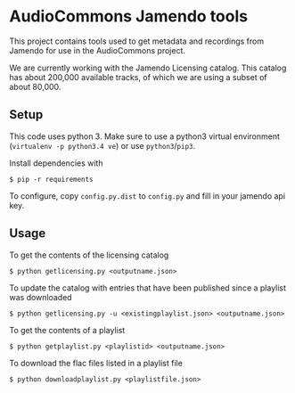 # AudioCommons Jamendo tools

This project contains tools used to get metadata and recordings from Jamendo for use
in the AudioCommons project.

We are currently working with the Jamendo Licensing catalog. This catalog has about 200,000
available tracks, of which we are using a subset of about 80,000.

## Setup

This code uses python 3. Make sure to use a python3 virtual environment
(`virtualenv -p python3.4 ve`) or use `python3`/`pip3`.

Install dependencies with

    $ pip -r requirements

To configure, copy `config.py.dist` to `config.py` and fill in your
jamendo api key.



## Usage

To get the contents of the licensing catalog

    $ python getlicensing.py <outputname.json>

To update the catalog with entries that have been published since a playlist was downloaded

    $ python getlicensing.py -u <existingplaylist.json> <outputname.json>

To get the contents of a playlist

    $ python getplaylist.py <playlistid> <outputname.json>

To download the flac files listed in a playlist file

    $ python downloadplaylist.py <playlistfile.json>
